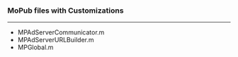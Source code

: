 ### MoPub files with Customizations
----

* MPAdServerCommunicator.m
* MPAdServerURLBuilder.m
* MPGlobal.m
